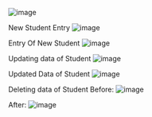 ![image](https://user-images.githubusercontent.com/84662958/207624079-54f78be6-bf05-4052-ab34-e21f53dc4ec0.png)

New Student Entry
![image](https://user-images.githubusercontent.com/84662958/207624259-650bf280-be01-431f-9f07-558f8297d7ae.png)

Entry Of New Student
![image](https://user-images.githubusercontent.com/84662958/207624371-1bb17d8d-7304-4d63-aec0-7802233f2559.png)

Updating data of Student
![image](https://user-images.githubusercontent.com/84662958/207624743-e2dfe8e8-f364-4a79-a807-e9c6127d925f.png)
 
 Updated Data of Student
 ![image](https://user-images.githubusercontent.com/84662958/207624932-d0ba55bb-d5b2-4dae-8c56-7cadd82f8d80.png)

Deleting data of Student
Before: 
![image](https://user-images.githubusercontent.com/84662958/207625488-e55c27f6-4bf0-4355-adff-1e4e1e605028.png)

After:
![image](https://user-images.githubusercontent.com/84662958/207625702-0ba7e43f-c2e6-4d48-9c4a-8ade86d3478d.png)


